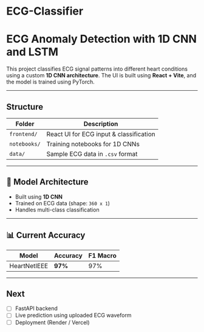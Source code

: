 # ECG-Classifier
# ECG Anomaly Detection with 1D CNN and LSTM

This project classifies ECG signal patterns into different heart conditions using a custom **1D CNN architecture**. The UI is built using **React + Vite**, and the model is trained using PyTorch.

---

## Structure

| Folder       | Description                            |
|--------------|----------------------------------------|
| `frontend/`  | React UI for ECG input & classification |
| `notebooks/` | Training notebooks for 1D CNNs          |
| `data/`      | Sample ECG data in `.csv` format |

---

## 🧠 Model Architecture

- Built using **1D CNN**
- Trained on ECG data (shape: `360 x 1`)
- Handles multi-class classification

---

## 📊 Current Accuracy

| Model         | Accuracy | F1 Macro |
|---------------|----------|----------|
| HeartNetIEEE   | **97%**  | 97% |

---

## Next

- [ ] FastAPI backend
- [ ] Live prediction using uploaded ECG waveform
- [ ] Deployment (Render / Vercel)

